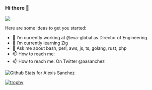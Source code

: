 ### Hi there 👋
![](https://komarev.com/ghpvc/?username=aasanchez&style=flat-square)

Here are some ideas to get you started:

- 🔭 I’m currently working at @eva-global as Director of Engineering
- 🌱 I’m currently learning Zig
- 💬 Ask me about bash, perl, aws, js, ts, golang, rust, php
- 📫 How to reach me: 
- 📫 How to reach me: On Twitter @aasanchez

![Github Stats for Alexis Sanchez](https://github-readme-stats.vercel.app/api?username=aasanchez&show_icons=true&hide_border=true&count_private=true)

[![trophy](https://github-profile-trophy.vercel.app/?username=aasanchez&column=5&margin-w=24&margin-h=24&no-frame=true&theme=chalk)](https://github.com/ryo-ma/github-profile-trophy)
